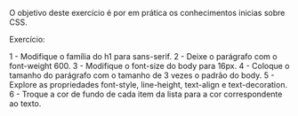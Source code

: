 O objetivo deste exercício é por em prática os conhecimentos inicias sobre CSS. 

Exercício: 

1 - Modifique o família do h1 para sans-serif.
2 - Deixe o parágrafo com o font-weight 600.
3 - Modifique o font-size do body para 16px.
4 - Coloque o tamanho do parágrafo com o tamanho de 3 vezes o padrão do body.
5 - Explore as propriedades font-style, line-height, text-align e text-decoration.
6 - Troque a cor de fundo de cada item da lista para a cor correspondente ao texto.